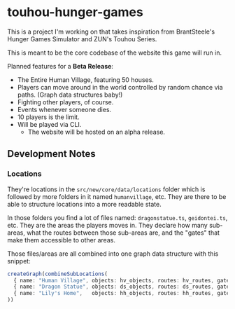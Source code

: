 # touhou-hunger-games

This is a project I'm working on that takes inspiration from BrantSteele's Hunger Games Simulator and ZUN's Touhou Series.

This is meant to be the core codebase of the website this game will run in.

Planned features for a **Beta Release**:
  - The Entire Human Village, featuring 50 houses.
  - Players can move around in the world controlled by random chance via paths. (Graph data structures baby!)
  - Fighting other players, of course.
  - Events whenever someone dies.
  - 10 players is the limit.
  - Will be played via CLI.
    - The website will be hosted on an alpha release.

## Development Notes
### Locations
They're locations in the `src/new/core/data/locations` folder which is followed by more folders in it named `humanvillage`, etc.
They are there to be able to structure locations into a more readable state.

In those folders you find a lot of files named: `dragonstatue.ts`, `geidontei.ts`, etc. They are the areas the players moves in. They declare how many sub-areas, what the routes between those sub-areas are, and the "gates" that make them accessible to other areas.

Those files/areas are all combined into one graph data structure with this snippet:
```ts
createGraph(combineSubLocations(
  { name: "Human Village", objects: hv_objects, routes: hv_routes, gate: hv_gates },
  { name: "Dragon Statue", objects: ds_objects, routes: ds_routes, gate: ds_gates },
  { name: "Lily's Home",   objects: hh_objects, routes: hh_routes, gate: hh_gates },
))
```